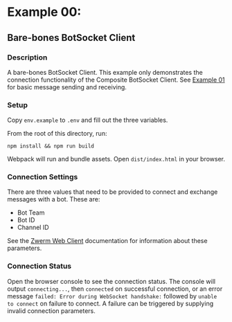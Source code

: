 # Example 00:
## Bare-bones BotSocket Client
### Description
A bare-bones BotSocket Client. This example only demonstrates the connection functionality of the Composite BotSocket Client. See [Example 01](../01-minimal/) for basic message sending and receiving.
### Setup
Copy `env.example` to `.env` and fill out the three variables.

From the root of this directory, run:
```
npm install && npm run build
```
Webpack will run and bundle assets. Open `dist/index.html` in your browser.
### Connection Settings
There are three values that need to be provided to connect and exchange messages with a bot. These are:
* Bot Team
* Bot ID
* Channel ID

See the [Zwerm Web Client](https://prefer.atlassian.net/wiki/spaces/ZWER/pages/183664654/Web+Chat+Widget#WebChatWidget-optionsOptions) documentation for information about these parameters.
### Connection Status
Open the browser console to see the connection status. The console will output `connecting...`, then `connected` on successful connection, or an error message `failed: Error during WebSocket handshake:` followed by `unable to connect` on failure to connect. A failure can be triggered by supplying invalid connection parameters.
